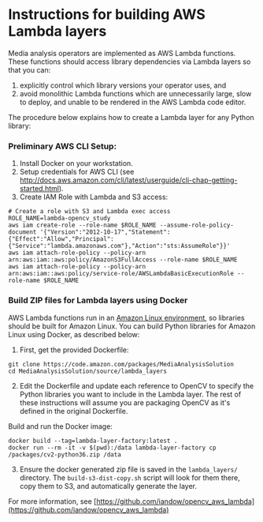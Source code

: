 # Instructions for building AWS Lambda layers

Media analysis operators are implemented as AWS Lambda functions. These functions should access library dependencies via Lambda layers so that you can:
1) explicitly control which library versions your operator uses, and 
2) avoid monolithic Lambda functions which are unnecessarily large, slow to deploy, and unable to be rendered in the AWS Lambda code editor.

The procedure below explains how to create a Lambda layer for any Python library:

### Preliminary AWS CLI Setup: 
1. Install Docker on your workstation.
2. Setup credentials for AWS CLI (see http://docs.aws.amazon.com/cli/latest/userguide/cli-chap-getting-started.html).
3. Create IAM Role with Lambda and S3 access:
```
# Create a role with S3 and Lambda exec access
ROLE_NAME=lambda-opencv_study
aws iam create-role --role-name $ROLE_NAME --assume-role-policy-document '{"Version":"2012-10-17","Statement":{"Effect":"Allow","Principal":{"Service":"lambda.amazonaws.com"},"Action":"sts:AssumeRole"}}'
aws iam attach-role-policy --policy-arn arn:aws:iam::aws:policy/AmazonS3FullAccess --role-name $ROLE_NAME
aws iam attach-role-policy --policy-arn arn:aws:iam::aws:policy/service-role/AWSLambdaBasicExecutionRole --role-name $ROLE_NAME
```

### Build ZIP files for Lambda layers using Docker

AWS Lambda functions run in an [Amazon Linux environment](https://docs.aws.amazon.com/lambda/latest/dg/current-supported-versions.html), so libraries should be built for Amazon Linux. You can build Python libraries for Amazon Linux using Docker, as described below:

1. First, get the provided Dockerfile:
```
git clone https://code.amazon.com/packages/MediaAnalysisSolution
cd MediaAnalysisSolution/source/lambda_layers
```

2. Edit the Dockerfile and update each reference to OpenCV to specify the Python libraries you want to include in the Lambda layer. The rest of these instructions will assume you are packaging OpenCV as it's defined in the original Dockerfile.

Build and run the Docker image:
```
docker build --tag=lambda-layer-factory:latest .
docker run --rm -it -v $(pwd):/data lambda-layer-factory cp /packages/cv2-python36.zip /data
```

3. Ensure the docker generated zip file is saved in the `lambda_layers/` directory. The `build-s3-dist-copy.sh` script will look for them there, copy them to S3, and automatically generate the layer.

For more information, see [https://github.com/iandow/opencv_aws_lambda](https://github.com/iandow/opencv_aws_lambda)
